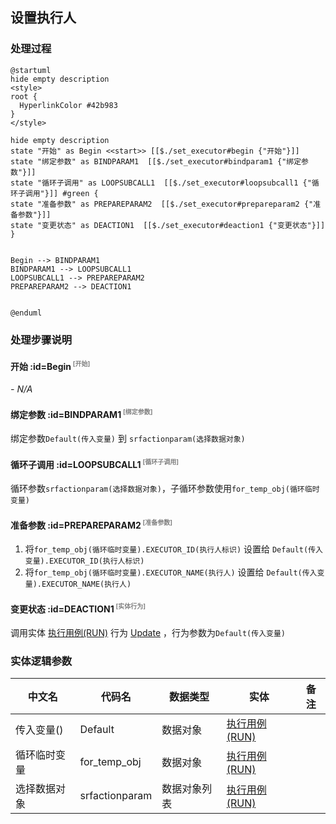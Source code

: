 ## 设置执行人 <!-- {docsify-ignore-all} -->

   

### 处理过程

```plantuml
@startuml
hide empty description
<style>
root {
  HyperlinkColor #42b983
}
</style>

hide empty description
state "开始" as Begin <<start>> [[$./set_executor#begin {"开始"}]]
state "绑定参数" as BINDPARAM1  [[$./set_executor#bindparam1 {"绑定参数"}]]
state "循环子调用" as LOOPSUBCALL1  [[$./set_executor#loopsubcall1 {"循环子调用"}]] #green {
state "准备参数" as PREPAREPARAM2  [[$./set_executor#prepareparam2 {"准备参数"}]]
state "变更状态" as DEACTION1  [[$./set_executor#deaction1 {"变更状态"}]]
}


Begin --> BINDPARAM1
BINDPARAM1 --> LOOPSUBCALL1
LOOPSUBCALL1 --> PREPAREPARAM2
PREPAREPARAM2 --> DEACTION1


@enduml
```


### 处理步骤说明

#### 开始 :id=Begin<sup class="footnote-symbol"> <font color=gray size=1>[开始]</font></sup>



*- N/A*
#### 绑定参数 :id=BINDPARAM1<sup class="footnote-symbol"> <font color=gray size=1>[绑定参数]</font></sup>



绑定参数`Default(传入变量)` 到 `srfactionparam(选择数据对象)`
#### 循环子调用 :id=LOOPSUBCALL1<sup class="footnote-symbol"> <font color=gray size=1>[循环子调用]</font></sup>



循环参数`srfactionparam(选择数据对象)`，子循环参数使用`for_temp_obj(循环临时变量)`
#### 准备参数 :id=PREPAREPARAM2<sup class="footnote-symbol"> <font color=gray size=1>[准备参数]</font></sup>



1. 将`for_temp_obj(循环临时变量).EXECUTOR_ID(执行人标识)` 设置给  `Default(传入变量).EXECUTOR_ID(执行人标识)`
2. 将`for_temp_obj(循环临时变量).EXECUTOR_NAME(执行人)` 设置给  `Default(传入变量).EXECUTOR_NAME(执行人)`

#### 变更状态 :id=DEACTION1<sup class="footnote-symbol"> <font color=gray size=1>[实体行为]</font></sup>



调用实体 [执行用例(RUN)](module/TestMgmt/Run.md) 行为 [Update](module/TestMgmt/Run#行为) ，行为参数为`Default(传入变量)`



### 实体逻辑参数

|    中文名   |    代码名    |  数据类型    |  实体   |备注 |
| --------| --------| -------- | -------- | --------   |
|传入变量(<i class="fa fa-check"/></i>)|Default|数据对象|[执行用例(RUN)](module/TestMgmt/Run.md)||
|循环临时变量|for_temp_obj|数据对象|[执行用例(RUN)](module/TestMgmt/Run.md)||
|选择数据对象|srfactionparam|数据对象列表|[执行用例(RUN)](module/TestMgmt/Run.md)||
